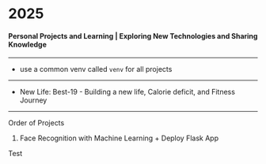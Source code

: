 # 2025
#### Personal Projects and Learning | Exploring New Technologies and Sharing Knowledge

---

- use a common venv called `venv` for all projects

--- 

- New Life: Best-19 -  Building a new life, Calorie deficit, and Fitness Journey

---
Order of Projects

1. Face Recognition with Machine Learning + Deploy Flask App


Test